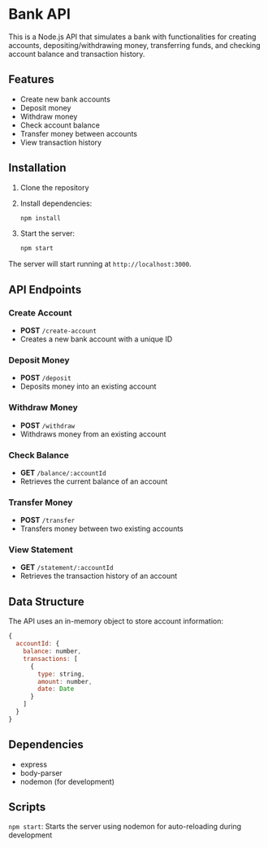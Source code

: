 # Bank API

This is a Node.js API that simulates a bank with functionalities for creating accounts, depositing/withdrawing money, transferring funds, and checking account balance and transaction history.

## Features

- Create new bank accounts
- Deposit money
- Withdraw money
- Check account balance
- Transfer money between accounts
- View transaction history

## Installation

1. Clone the repository
2. Install dependencies:

    ```bash
    npm install
    ```

3. Start the server:

    ```bash
    npm start
    ```

The server will start running at `http://localhost:3000`.

## API Endpoints

### Create Account
- **POST** `/create-account`
- Creates a new bank account with a unique ID

### Deposit Money
- **POST** `/deposit`
- Deposits money into an existing account

### Withdraw Money
- **POST** `/withdraw`
- Withdraws money from an existing account

### Check Balance
- **GET** `/balance/:accountId`
- Retrieves the current balance of an account

### Transfer Money
- **POST** `/transfer`
- Transfers money between two existing accounts

### View Statement
- **GET** `/statement/:accountId`
- Retrieves the transaction history of an account

## Data Structure

The API uses an in-memory object to store account information:

```javascript
{
  accountId: {
    balance: number,
    transactions: [
      {
        type: string,
        amount: number,
        date: Date
      }
    ]
  }
}
```

## Dependencies
- express
- body-parser
- nodemon (for development)
## Scripts
`npm start`: Starts the server using nodemon for auto-reloading during development
